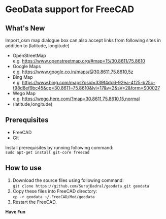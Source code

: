 # GeoData support for FreeCAD


## What's New

Import_osm map dialogue box can also accept links from following sites in addition to (latitude, longitude)

* OpenStreetMap  
e.g. https://www.openstreetmap.org/#map=15/30.8611/75.8610
* Google Maps  
e.g. https://www.google.co.in/maps/@30.8611,75.8610,5z
* Bing Map  
e.g. https://www.bing.com/maps?osid=339f4dc6-92ea-4f25-b25c-f98d8ef9bc45&cp=30.8611~75.8610&lvl=17&v=2&sV=2&form=S00027
* Wego Map  
e.g. https://wego.here.com/?map=30.8611,75.8610,15,normal
* (latitude,longitude)


## Prerequisites
* FreeCAD
* Git

Install prerequisites by running following command:  
````sudo apt-get install git-core freecad````


## How to use

1. Download the source files using following command:  
````git clone https://github.com/SurajDadral/geodata.git geodata````
1. Copy these files into FreeCAD directory:  
````cp -r geodata ~/.FreeCAD/Mod/geodata````
1. Restart the FreeCAD.

**Have Fun**
